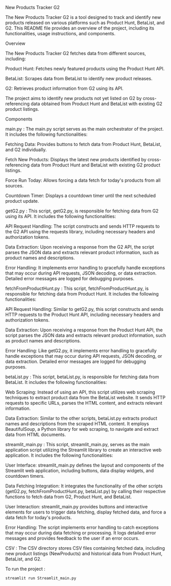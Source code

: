 New Products Tracker G2

The New Products Tracker G2 is a tool designed to track and identify new products released on various platforms such as Product Hunt, BetaList, and G2. This README file provides an overview of the project, including its functionalities, usage instructions, and components.

Overview

The New Products Tracker G2 fetches data from different sources, including:

Product Hunt: Fetches newly featured products using the Product Hunt API.

BetaList: Scrapes data from BetaList to identify new product releases.

G2: Retrieves product information from G2 using its API.

The project aims to identify new products not yet listed on G2 by cross-referencing data obtained from Product Hunt and BetaList with existing G2 product listings.

Components


main.py : 
The main.py script serves as the main orchestrator of the project. It includes the following functionalities:

Fetching Data: Provides buttons to fetch data from Product Hunt, BetaList, and G2 individually.

Fetch New Products: Displays the latest new products identified by cross-referencing data from Product Hunt and BetaList with existing G2 product listings.

Force Run Today: Allows forcing a data fetch for today's products from all sources.

Countdown Timer: Displays a countdown timer until the next scheduled product update.


getG2.py : 
This script, getG2.py, is responsible for fetching data from G2 using its API. It includes the following functionalities:

API Request Handling: The script constructs and sends HTTP requests to the G2 API using the requests library, including necessary headers and authorization tokens.

Data Extraction: Upon receiving a response from the G2 API, the script parses the JSON data and extracts relevant product information, such as product names and descriptions.

Error Handling: It implements error handling to gracefully handle exceptions that may occur during API requests, JSON decoding, or data extraction. Detailed error messages are logged for debugging purposes.

fetchFromProductHunt.py : 
This script, fetchFromProductHunt.py, is responsible for fetching data from Product Hunt. It includes the following functionalities:

API Request Handling: Similar to getG2.py, this script constructs and sends HTTP requests to the Product Hunt API, including necessary headers and authorization tokens.

Data Extraction: Upon receiving a response from the Product Hunt API, the script parses the JSON data and extracts relevant product information, such as product names and descriptions.

Error Handling: Like getG2.py, it implements error handling to gracefully handle exceptions that may occur during API requests, JSON decoding, or data extraction. Detailed error messages are logged for debugging purposes.

betaList.py : 
This script, betaList.py, is responsible for fetching data from BetaList. It includes the following functionalities:

Web Scraping: Instead of using an API, this script utilizes web scraping techniques to extract product data from the BetaList website. It sends HTTP requests to specific URLs, parses the HTML content, and extracts relevant information.

Data Extraction: Similar to the other scripts, betaList.py extracts product names and descriptions from the scraped HTML content. It employs BeautifulSoup, a Python library for web scraping, to navigate and extract data from HTML documents.


streamlit_main.py : 
This script, streamlit_main.py, serves as the main application script utilizing the Streamlit library to create an interactive web application. It includes the following functionalities:

User Interface: streamlit_main.py defines the layout and components of the Streamlit web application, including buttons, data display widgets, and countdown timers.

Data Fetching Integration: It integrates the functionality of the other scripts (getG2.py, fetchFromProductHunt.py, betaList.py) by calling their respective functions to fetch data from G2, Product Hunt, and BetaList.

User Interaction: streamlit_main.py provides buttons and interactive elements for users to trigger data fetching, display fetched data, and force a data fetch for today's products.

Error Handling: The script implements error handling to catch exceptions that may occur during data fetching or processing. It logs detailed error messages and provides feedback to the user if an error occurs.

CSV : 
The CSV directory stores CSV files containing fetched data, including new product listings (NewProducts) and historical data from Product Hunt, BetaList, and G2.


To run the project : 
```bash
streamlit run Streamlit_main.py
